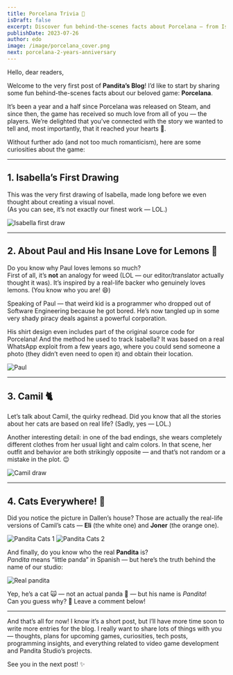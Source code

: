 ```yaml
---
title: Porcelana Trivia 🧐
isDraft: false
excerpt: Discover fun behind-the-scenes facts about Porcelana — from Isabella’s first sketch to Camil’s cats and the real “Pandita” who inspired our studio’s name! 🐱✨
publishDate: 2023-07-26
author: edo
image: /image/porcelana_cover.png
next: porcelana-2-years-anniversary
---
```


Hello, dear readers,

Welcome to the very first post of **Pandita’s Blog**! I’d like to start by sharing some fun behind-the-scenes facts about our beloved game: **Porcelana**.

It’s been a year and a half since Porcelana was released on Steam, and since then, the game has received so much love from all of you — the players. We’re delighted that you’ve connected with the story we wanted to tell and, most importantly, that it reached your hearts 💖.

Without further ado (and not too much romanticism), here are some curiosities about the game:

---

## 1. Isabella’s First Drawing

This was the very first drawing of Isabella, made long before we even thought about creating a visual novel.  
(As you can see, it’s not exactly our finest work — LOL.)

![Isabella first draw](/image/isabella_first_draw.png)

---

## 2. About Paul and His Insane Love for Lemons 🍋

Do you know why Paul loves lemons so much?  
First of all, it’s **not** an analogy for weed (LOL — our editor/translator actually thought it was). It’s inspired by a real-life backer who genuinely loves lemons. (You know who you are! 😄)

Speaking of Paul — that weird kid is a programmer who dropped out of Software Engineering because he got bored. He’s now tangled up in some very shady piracy deals against a powerful corporation.  

His shirt design even includes part of the original source code for Porcelana! And the method he used to track Isabella? It was based on a real WhatsApp exploit from a few years ago, where you could send someone a photo (they didn’t even need to open it) and obtain their location.

![Paul](/image/paul_draw.png)

---

## 3. Camil 🐈

Let’s talk about Camil, the quirky redhead. Did you know that all the stories about her cats are based on real life? (Sadly, yes — LOL.)

Another interesting detail: in one of the bad endings, she wears completely different clothes from her usual light and calm colors. In that scene, her outfit and behavior are both strikingly opposite — and that’s not random or a mistake in the plot. 😉

![Camil draw](/image/camil_draw.png)

---

## 4. Cats Everywhere! 🐾

Did you notice the picture in Dallen’s house? Those are actually the real-life versions of Camil’s cats — **Eli** (the white one) and **Joner** (the orange one).

![Pandita Cats 1](/image/pandita_cats.png)
![Pandita Cats 2](/image/pandita_cats_2.png)

And finally, do you know who the real **Pandita** is?  
*Pandita* means “little panda” in Spanish — but here’s the truth behind the name of our studio:

![Real pandita](/image/real_pandita.png)

Yep, he’s a cat 🙀 — not an actual panda 🐼 — but his name is *Pandita*!  
Can you guess why? 🤔 Leave a comment below!

---

And that’s all for now! I know it’s a short post, but I’ll have more time soon to write more entries for the blog. I really want to share lots of things with you — thoughts, plans for upcoming games, curiosities, tech posts, programming insights, and everything related to video game development and Pandita Studio’s projects.

See you in the next post! ✨
